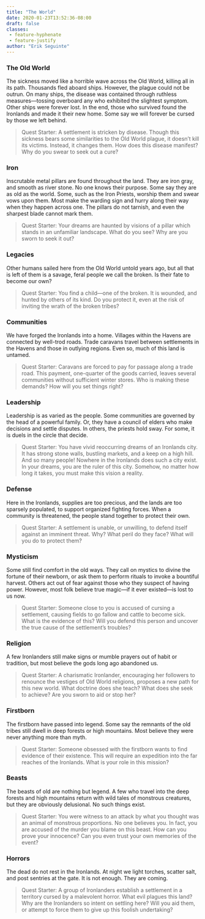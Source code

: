 ```yaml
---
title: "The World"
date: 2020-01-23T13:52:36-08:00
draft: false
classes:
 - feature-hyphenate
 - feature-justify
author: "Erik Seguinte"
---
```



### The Old World
The sickness moved like a horrible wave across the Old World, killing all in its path. Thousands fled aboard ships. However, the plague could not be outrun. On many ships, the disease was contained through ruthless measures—tossing overboard any who exhibited the slightest symptom. Other ships were forever lost. In the end, those who survived found the Ironlands and made it their new home. Some say we will forever be cursed by those we left behind.

> Quest Starter: A settlement is stricken by disease. Though this sickness bears some similarities to the Old World plague, it doesn’t kill its victims. Instead, it changes them. How does this disease manifest? Why do you swear to seek out a cure?

### Iron
Inscrutable metal pillars are found throughout the land. They are iron gray, and smooth as river stone. No one knows their purpose. Some say they are as old as the world. Some, such as the Iron Priests, worship them and swear vows upon them. Most make the warding sign and hurry along their way when they happen across one. The pillars do not tarnish, and even the sharpest blade cannot mark them.

> Quest Starter: Your dreams are haunted by visions of a pillar which stands in an unfamiliar landscape. What do you see? Why are you sworn to seek it out?

### Legacies
Other humans sailed here from the Old World untold years ago, but all that is left of them is a savage, feral people we call the broken. Is their fate to become our own?

> Quest Starter: You find a child—one of the broken. It is wounded, and hunted by others of its kind. Do you protect it, even at the risk of inviting the wrath of the broken tribes?

### Communities
We have forged the Ironlands into a home. Villages within the Havens are connected by well-trod roads. Trade caravans travel between settlements in the Havens and those in outlying regions. Even so, much of this land is untamed.

> Quest Starter: Caravans are forced to pay for passage along a trade road. This payment, one-quarter of the goods carried, leaves several communities without sufficient winter stores. Who is making these demands? How will you set things right?

### Leadership
Leadership is as varied as the people. Some communities are governed by the head of a powerful family. Or, they have a council of elders who make decisions and settle disputes. In others, the priests hold sway. For some, it is duels in the circle that decide.

> Quest Starter: You have vivid reoccurring dreams of an Ironlands city. It has strong stone walls, bustling markets, and a keep on a high hill. And so many people! Nowhere in the Ironlands does such a city exist. In your dreams, you are the ruler of this city. Somehow, no matter how long it takes, you must make this vision a reality.

### Defense
Here in the Ironlands, supplies are too precious, and the lands are too sparsely populated, to support organized fighting forces. When a community is threatened, the people stand together to protect their own.
> Quest Starter: A settlement is unable, or unwilling, to defend itself against an imminent threat. Why? What peril do they face? What will you do to protect them?

### Mysticism
Some still find comfort in the old ways. They call on mystics to divine the fortune of their newborn, or ask them to perform rituals to invoke a bountiful harvest. Others act out of fear against those who they suspect of having power. However, most folk believe true magic—if it ever existed—is lost to us now.

> Quest Starter: Someone close to you is accused of cursing a settlement, causing fields to go fallow and cattle to become sick. What is the evidence of this? Will you defend this person and uncover the true cause of the settlement’s troubles?

### Religion
A few Ironlanders still make signs or mumble prayers out of habit or tradition, but most believe the gods long ago abandoned us.
> Quest Starter: A charismatic Ironlander, encouraging her followers to renounce the vestiges of Old World religions, proposes a new path for this new world. What doctrine does she teach? What does she seek to achieve? Are you sworn to aid or stop her?

### Firstborn
The firstborn have passed into legend. Some say the remnants of the old tribes still dwell in deep forests or high mountains. Most believe they were never anything more than myth.
> Quest Starter: Someone obsessed with the firstborn wants to find evidence of their existence. This will require an expedition into the far reaches of the Ironlands. What is your role in this mission?

### Beasts
The beasts of old are nothing but legend. A few who travel into the deep forests and high mountains return with wild tales of monstrous creatures, but they are obviously delusional. No such things exist.
> Quest Starter: You were witness to an attack by what you thought was an animal of monstrous proportions. No one believes you. In fact, you are accused of the murder you blame on this beast. How can you prove your innocence? Can you even trust your own memories of the event?

### Horrors
The dead do not rest in the Ironlands. At night we light torches, scatter salt, and post sentries at the gate. It is not enough. They are coming.
> Quest Starter: A group of Ironlanders establish a settlement in a territory cursed by a malevolent horror. What evil plagues this land? Why are the Ironlanders so intent on settling here? Will you aid them, or attempt to force them to give up this foolish undertaking?
